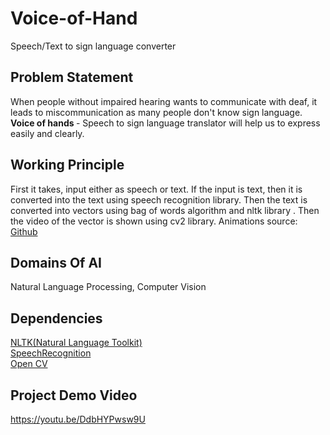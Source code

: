 # Voice-of-Hand
Speech/Text to sign language converter 
## Problem Statement
When people without impaired hearing wants to communicate with deaf, it leads to miscommunication as many people don't know sign language.<br>
<b>Voice of hands </b>- Speech to sign language translator will help us to express easily and clearly.

## Working Principle
First it takes, input  either as speech or text. If the input is text, then it is converted into the text using speech recognition library. Then the text is converted into vectors using bag of words algorithm and nltk library . Then the video of the vector is shown using cv2 library.
Animations source:<a href = "https://github.com/jigargajjar55/AUDIO-SPEECH-TO-SIGN-LANGUAGE-CONVERTER/tree/master/assets"> Github</a>

## Domains Of AI
Natural Language Processing, Computer Vision 

## Dependencies
<a href="https://www.nltk.org/">NLTK(Natural Language Toolkit)</a><br>
<a href="https://pypi.org/project/SpeechRecognition/">SpeechRecognition</a><br>
<a href = "https://pypi.org/project/opencv-python/">Open CV</a><br>

## Project Demo Video
https://youtu.be/DdbHYPwsw9U
